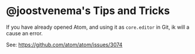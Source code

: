 # @joostvenema's Tips and Tricks

If you have already opened Atom, and using it as `core.editor` in Git, ik will a cause an error.

See: https://github.com/atom/atom/issues/3074

